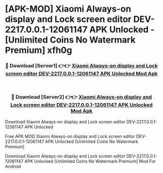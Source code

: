 # [APK-MOD] Xiaomi Always-on display and Lock screen editor DEV-2217.0.0.1-12061147 APK Unlocked - [Unlimited Coins No Watermark Premium] xfh0g



<div align="center">
<h3>🔴 Download [Server1] 👉👉 <a href="https://momento.my/?title=Xiaomi_Always-on_display_and_Lock_screen_editor_DEV-2217.0.0.1-12061147_APK_Unlocked">Xiaomi Always-on display and Lock screen editor DEV-2217.0.0.1-12061147 APK Unlocked Mod Apk</a></h3><br>

<h3>🔴 Download [Server2] 👉👉 <a href="https://momento.my/?title=Xiaomi_Always-on_display_and_Lock_screen_editor_DEV-2217.0.0.1-12061147_APK_Unlocked">Xiaomi Always-on display and Lock screen editor DEV-2217.0.0.1-12061147 APK Unlocked Mod Apk</a></h3>
</div>



Download Xiaomi Always-on display and Lock screen editor DEV-2217.0.0.1-12061147 APK Unlocked 

Free APK MOD Xiaomi Always-on display and Lock screen editor DEV-2217.0.0.1-12061147 APK Unlocked [Unlimited Coins No Watermark Premium]

Download Xiaomi Always-on display and Lock screen editor DEV-2217.0.0.1-12061147 APK Unlocked [Unlimited Coins No Watermark Premium] Mod For Android
